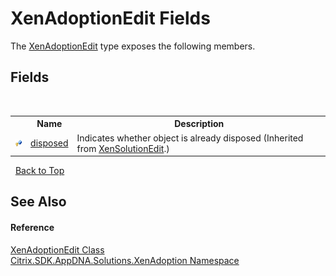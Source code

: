 # XenAdoptionEdit Fields
 

The <a href="4d5b8969-28e9-47fa-b836-f66106ef4705">XenAdoptionEdit</a> type exposes the following members.


## Fields
&nbsp;<table><tr><th></th><th>Name</th><th>Description</th></tr><tr><td>![Protected field](media/protfield.gif "Protected field")</td><td><a href="63f61e49-de11-40e1-47e4-8b49dd2b4f83">disposed</a></td><td>
Indicates whether object is already disposed
 (Inherited from <a href="dea89004-c46d-5881-217a-73ca581d591d">XenSolutionEdit</a>.)</td></tr></table>&nbsp;
<a href="#xenadoptionedit-fields">Back to Top</a>

## See Also


#### Reference
<a href="4d5b8969-28e9-47fa-b836-f66106ef4705">XenAdoptionEdit Class</a><br /><a href="2a3ca15a-daca-4e24-783c-63ca2cba5f92">Citrix.SDK.AppDNA.Solutions.XenAdoption Namespace</a><br />